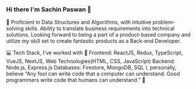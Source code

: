 ### Hi there  I'm Sachin Paswan 👋
🔭 Proficient in Data Structures and Algorithms, with intuitive problem-solving skills. Ability to translate business requirements into technical solutions. Looking forward to being a part of a product-based company and utilize my skill set to create fantastic products as a Back-end Developer.

💻 Tech Stack, I've worked with 🧰
Frontend: ReactJS, Redux, TypeScript, VueJS, NextJS, Web Technologies(HTML, CSS, JavaScript)
Backend: Node.js, Express.js
Databases: Firestore, MongoDB, SQL
I, personally, believe “Any fool can write code that a computer can understand. Good programmers write code that humans can understand.” 🤷

